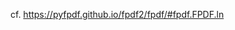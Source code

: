 cf. https://pyfpdf.github.io/fpdf2/fpdf/#fpdf.FPDF.ln

<script>
// Migrating Markdown doc to docstrings - cf. https://github.com/PyFPDF/fpdf2/issues/31
window.location = 'https://pyfpdf.github.io/fpdf2/fpdf/#fpdf.FPDF.ln'
</script>
